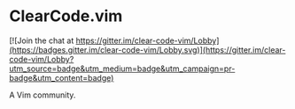# ClearCode.vim

[![Join the chat at https://gitter.im/clear-code-vim/Lobby](https://badges.gitter.im/clear-code-vim/Lobby.svg)](https://gitter.im/clear-code-vim/Lobby?utm_source=badge&utm_medium=badge&utm_campaign=pr-badge&utm_content=badge)

A Vim community.
